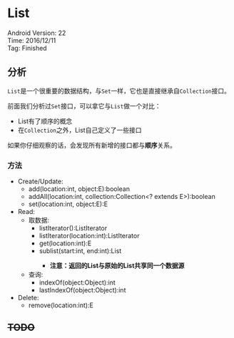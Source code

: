 # List

Android Version: 22  
Time: 2016/12/11  
Tag: Finished  

## 分析
`List`是一个很重要的数据结构，与`Set`一样，它也是直接继承自`Collection`接口。

前面我们分析过`Set`接口，可以拿它与`List`做一个对比：  
* List有了顺序的概念
* 在`Collection`之外，List自己定义了一些接口

如果你仔细观察的话，会发现所有新增的接口都与**顺序**关系。

### 方法
* Create/Update:
	- add(location:int, object:E):boolean
	- addAll(location:int, collection:Collection<? extends E>):boolean
	- set(location:int, object:E):E
* Read:
	- 取数据:
		- listIterator():ListIterator<E>
		- listIterator(location:int):ListIterator<E>
		- get(location:int):E
		- sublist(start:int, end:int):List<E>
			- **注意：返回的List与原始的List共享同一个数据源** 
	- 查询:
		- indexOf(object:Object):int
		- lastIndexOf(object:Object):int
* Delete:
	- remove(location:int):E

## ~~TODO~~

